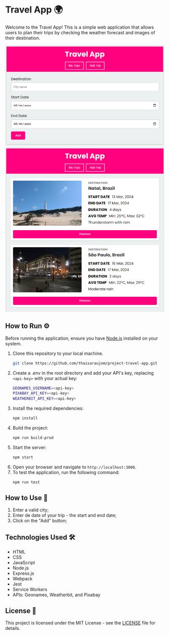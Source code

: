 # Travel App 🌍

Welcome to the Travel App! This is a simple web application that allows users to plan their trips by checking the weather forecast and images of their destination.

![img1](https://github.com/thaisaraujom/project-travel-app/blob/main/img/appForm.png)
![img2](https://github.com/thaisaraujom/project-travel-app/blob/main/img/appTrips.png)

## How to Run ⚙️

Before running the application, ensure you have [Node.js](https://nodejs.org/) installed on your system.

1. Clone this repository to your local machine.
    ```sh
    git clone https://github.com/thaisaraujom/project-travel-app.git
    ```
3. Create a .env in the root directory and add your API's key, replacing `<api-key>` with your actual key:
    ```sh
    GEONAMES_USERNAME=<api-key>
    PIXABAY_API_KEY=<api-key>
    WEATHERBIT_API_KEY=<api-key>
    ```
4. Install the required dependencies:
    ```sh
    npm install
    ```
5. Build the project:
    ```sh
    npm run build-prod
    ```
6. Start the server:
    ```sh
    npm start
    ```
7. Open your browser and navigate to `http://localhost:3000`.
8. To test the application, run the following command:
    ```sh
    npm run test
    ```

## How to Use 🚀

1. Enter a valid city;
2. Enter de date of your trip - the start and end date;
3. Click on the "Add" button;

## Technologies Used 🛠️
- HTML
- CSS
- JavaScript
- Node.js
- Express.js
- Webpack
- Jest
- Service Workers
- APIs: Geonames, Weatherbit, and Pixabay

## License 📝
This project is licensed under the MIT License - see the [LICENSE](LICENSE) file for details.
